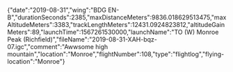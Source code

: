 {"date":"2019-08-31","wing":"BDG EN-B","durationSeconds":2385,"maxDistanceMeters":9836.018629513475,"maxAltitudeMeters":3383,"trackLengthMeters":12431.0924823812,"altitudeGainMeters":89,"launchTime":1567261530000,"launchName":"TO (W) Monroe Peak (Richfield)","fileName":"2019-08-31-XAH-bqz-07.igc","comment":"Awwsome high mountain","location":"Monroe","flightNumber":108,"type":"flightlog","flying-location":"Monroe"}
